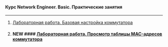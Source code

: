 #### Курс Network Engineer. Basic. Практические занятия
____

1. [Лабораторная работа. Базовая настройка коммутатора](Lab_1)
2. #### NEW #### [Лабораторная работа. Просмотр таблицы MAC-адресов коммутатора](Lab_2)